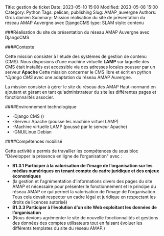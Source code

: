 Title: gestion de ticket
Date: 2023-05-10 15:00
Modified: 2023-05-08 15:00
Category: Python
Tags: pelican, publishing
Slug: AMAP_auvergne
Authors: Gros damien
Summary: Mission réalisation du site de présentation du réseau AMAP Auvergne avec DjangoCMS
type: SLAM
style: contenu
                    
###Réalisation du site de présentation du réseau AMAP Auvergne avec DjangoCMS

####Contexte

Cette mission consister à l'étude des systèmes de gestion de contenu (CMS).
Nous disposions d'une machine virtuelle **LAMP** sur laquelle des CMS était installés est accessible via des adresses locales pousser par un serveur **Apache**
Cette mission concerner le CMS libre et écrit en python **Django CMS* avec une adaptation 
du réseau AMAP Auvergne.

La mission consister à gérer le site du réseau des AMAP Haut-normand en ajoutant et gérant en tant qu'administrateur du site les différentes pages et fonctionnalités associer.

####Environnement technologique

- -Django CMS ()
- -Serveur Apache (pousse les machine virtuel LAMP)
- -Machine virtuelle LAMP (poussé par le serveur Apache)
- -GNU/Linux Debian

####Compétences mobilisé

Cette activité a permis de travailler les compétences du sous bloc "Développer la présence en ligne de l’organisation" avec :

- **B1.3.1 Participer à la valorisation de l’image de l’organisation sur les médias numériques en tenant compte du cadre juridique et des enjeux économiques**
- (la gestion et l'agrémentation d'informations divers des pages du site AMAP et nécessaire pour présenter le fonctionnement et le principe du réseau AMAP ce qui permet la valorisation de l'image de l'organisation.
Tous cela devait respecter un cadre légal et juridique en respectant les droits de licences autorisé)
- **B1.3.3 Participer à l’évolution d’un site Web exploitant les données de l’organisation**
- (Nous devions agrémenter le site de nouvelle fonctionnalités et gestions des données des comptes utilisateurs tout en faisant évoluer les différents templates du site du réseau AMAP.)



